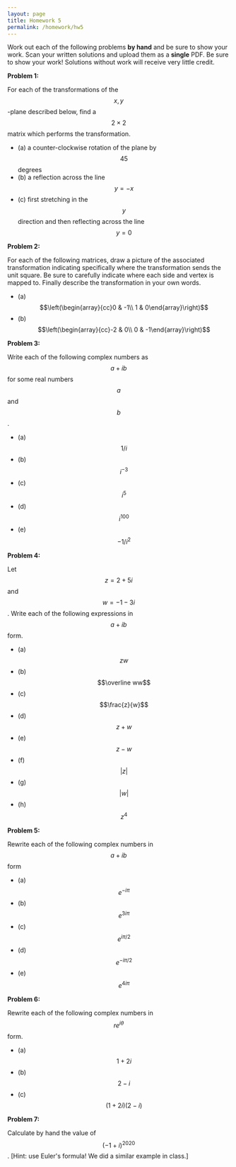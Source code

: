 ```yaml
---
layout: page
title: Homework 5
permalink: /homework/hw5
---
```


Work out each of the following problems **by hand** and be sure to show your work.  Scan your written solutions and upload them as a **single** PDF.
Be sure to show your work!  Solutions without work will receive very little credit.

**Problem 1:**

For each of the transformations of the $$x,y$$-plane described below, find a $$2\times 2$$ matrix which performs the transformation.
* (a) a counter-clockwise rotation of the plane by $$45$$ degrees
* (b) a reflection across the line $$y = -x$$
* (c) first stretching in the $$y$$ direction and then reflecting across the line $$y=0$$

**Problem 2:**

For each of the following matrices, draw a picture of the associated transformation indicating specifically where the transformation sends the unit square.  Be sure to carefully indicate where each side and vertex is mapped to.
Finally describe the transformation in your own words.
* (a) $$\left(\begin{array}{cc}0 & -1\\ 1 & 0\end{array}\right)$$
* (b) $$\left(\begin{array}{cc}-2 & 0\\ 0 & -1\end{array}\right)$$

**Problem 3:**

Write each of the following complex numbers as $$a+ib$$ for some real numbers $$a$$ and $$b$$.
* (a) $$1/i$$
* (b) $$i^{-3}$$
* (c) $$i^5$$
* (d) $$i^{100}$$
* (e) $$-1/i^2$$

**Problem 4:**

Let $$z = 2 + 5i$$ and $$w = -1-3i$$.  Write each of the following expressions in $$a+ib$$ form.
* (a) $$zw$$
* (b) $$\overline ww$$
* (c) $$\frac{z}{w}$$
* (d) $$z + w$$
* (e) $$z - w$$
* (f) $$\lvert z\rvert$$
* (g) $$\lvert w\rvert$$
* (h) $$z^4$$

**Problem 5:**

Rewrite each of the following complex numbers in $$a+ib$$ form
* (a) $$e^{-i\pi}$$
* (b) $$e^{3i\pi}$$
* (c) $$e^{i\pi/2}$$
* (d) $$e^{-i\pi/2}$$
* (e) $$e^{4i\pi}$$

**Problem 6:**

Rewrite each of the following complex numbers in $$re^{i\theta}$$ form.
* (a) $$1 + 2i$$
* (b) $$2 -  i$$
* (c) $$(1+2i)(2-i)$$

**Problem 7:**

Calculate by hand the value of $$(-1 + i)^{2020}$$.  [Hint: use Euler's formula!  We did a similar example in class.]


